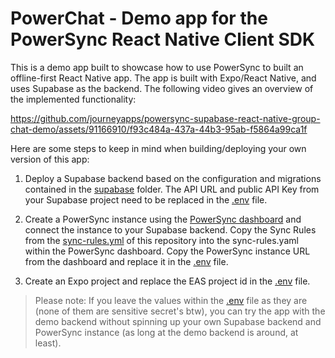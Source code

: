 # PowerChat - Demo app for the PowerSync React Native Client SDK

This is a demo app built to showcase how to use PowerSync to built an offline-first React Native app. The app is built with Expo/React Native, and uses Supabase as the backend. The following video gives an overview of the implemented functionality:

https://github.com/journeyapps/powersync-supabase-react-native-group-chat-demo/assets/91166910/f93c484a-437a-44b3-95ab-f5864a99ca1f

Here are some steps to keep in mind when building/deploying your own version of this app:

1. Deploy a Supabase backend based on the configuration and migrations contained in the [supabase](./supabase) folder. The API URL and public API Key from your Supabase project need to be replaced in the [.env](./.env) file.

2. Create a PowerSync instance using the [PowerSync dashboard](https://powersync.journeyapps.com/) and connect the instance to your Supabase backend. Copy the Sync Rules from the [sync-rules.yml](./sync-rules.yml) of this repository into the sync-rules.yaml within the PowerSync dashboard. Copy the PowerSync instance URL from the dashboard and replace it in the [.env](./.env) file.

3. Create an Expo project and replace the EAS project id in the [.env](./.env) file.

> Please note: If you leave the values within the [.env](./.env) file as they are (none of them are sensitive secret's btw), you can try the app with the demo backend without spinning up your own Supabase backend and PowerSync instance (as long at the demo backend is around, at least).
